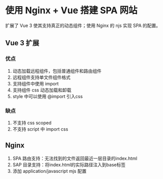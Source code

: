 ﻿# 使用 Nginx + Vue 搭建 SPA 网站

扩展了 Vue 3 使其支持真正的动态组件；使用 Nginx 的 njs 实现 SPA 的配置。

## Vue 3 扩展

### 优点

1. 动态加载远程组件，包括普通组件和路由组件
2. 远程组件支持单文件组件格式
3. 支持组件中使用 import
4. 支持组件 css 动态加载和卸载
5. style 中可以使用 @import 引入css

### 缺点

1. 不支持 css scoped
2. 不支持 script 中 import css

## Nginx

1. SPA 路由支持：无法找到的文件返回最近一层目录的index.html
2. SAP 目录支持：将index.html的实际路径注入到base标签
3. 添加 application/javascript mjs 配置